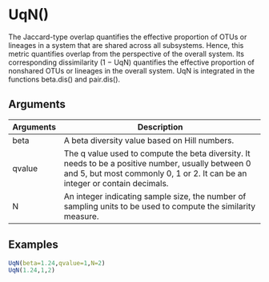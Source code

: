 # UqN()

The Jaccard-type overlap quantifies the effective proportion of OTUs or lineages in a system that are shared across all subsystems. Hence, this metric quantifies overlap from the perspective of the overall system. Its corresponding dissimilarity (1 − UqN) quantifies the effective proportion of nonshared OTUs or lineages in the overall system. UqN is integrated in the functions beta.dis() and pair.dis().

## Arguments
| Arguments | Description |
| ------------- | ------------- |
| beta | A beta diversity value based on Hill numbers. |
| qvalue | The q value used to compute the beta diversity. It needs to be a positive number, usually between 0 and 5, but most commonly 0, 1 or 2. It can be an integer or contain decimals. |
| N | An integer indicating sample size, the number of sampling units to be used to compute the similarity measure.  |

## Examples
````R
UqN(beta=1.24,qvalue=1,N=2)
UqN(1.24,1,2)
````

